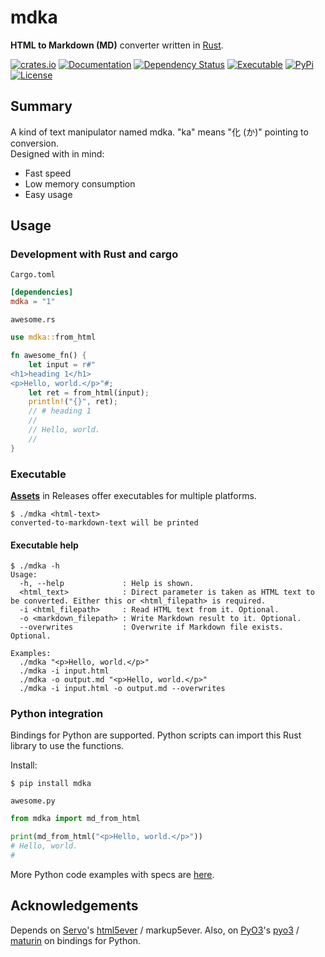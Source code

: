 # mdka
**HTML to Markdown (MD)** converter written in [Rust](https://www.rust-lang.org/).

[![crates.io](https://img.shields.io/crates/v/mdka?label=latest)](https://crates.io/crates/mdka)
[![Documentation](https://docs.rs/mdka/badge.svg?version=latest)](https://docs.rs/mdka/latest)
[![Dependency Status](https://deps.rs/crate/mdka/latest/status.svg)](https://deps.rs/crate/mdka/latest)
[![Executable](https://github.com/nabbisen/quick-diff-me/actions/workflows/release-executable.yaml/badge.svg)](https://github.com/nabbisen/quick-diff-me/actions/workflows/)
[![PyPi](https://github.com/nabbisen/quick-diff-me/actions/workflows/release-pypi.yaml/badge.svg)](https://github.com/nabbisen/quick-diff-me/actions/workflows/)
[![License](https://img.shields.io/github/license/nabbisen/mdka-rs)](https://github.com/nabbisen/mdka-rs/blob/main/LICENSE)

## Summary

A kind of text manipulator named mdka. "ka" means "化 (か)" pointing to conversion.    
Designed with in mind:

- Fast speed
- Low memory consumption
- Easy usage

## Usage

### Development with Rust and cargo

`Cargo.toml`

```toml
[dependencies]
mdka = "1"
```

`awesome.rs`

```rust
use mdka::from_html

fn awesome_fn() {
    let input = r#"
<h1>heading 1</h1>
<p>Hello, world.</p>"#;
    let ret = from_html(input);
    println!("{}", ret);
    // # heading 1
    // 
    // Hello, world.
    // 
}
```

### Executable

[**Assets**](https://github.com/nabbisen/mdka-rs/releases/latest) in Releases offer executables for multiple platforms.

```console
$ ./mdka <html-text>
converted-to-markdown-text will be printed
```

#### Executable help

```console
$ ./mdka -h
Usage:
  -h, --help             : Help is shown.
  <html_text>            : Direct parameter is taken as HTML text to be converted. Either this or <html_filepath> is required.
  -i <html_filepath>     : Read HTML text from it. Optional.
  -o <markdown_filepath> : Write Markdown result to it. Optional.
  --overwrites           : Overwrite if Markdown file exists. Optional.

Examples:
  ./mdka "<p>Hello, world.</p>"
  ./mdka -i input.html
  ./mdka -o output.md "<p>Hello, world.</p>"
  ./mdka -i input.html -o output.md --overwrites
```

### Python integration

Bindings for Python are supported. Python scripts can import this Rust library to use the functions.

Install:

```console
$ pip install mdka
```

`awesome.py`

```python
from mdka import md_from_html

print(md_from_html("<p>Hello, world.</p>"))
# Hello, world.
# 
```

More Python code examples with specs are [here](docs/BINDINGS_FOR_PYTHON.md).

## Acknowledgements

Depends on [Servo](https://servo.org/)'s [html5ever](https://github.com/servo/html5ever) / markup5ever.
Also, on [PyO3](https://github.com/PyO3)'s [pyo3](https://github.com/PyO3/pyo3) / [maturin](https://github.com/PyO3/maturin) on bindings for Python.

